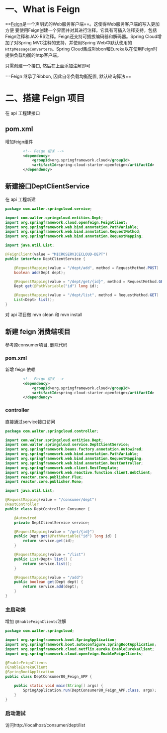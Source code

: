 # 一、What is Feign

==[Feign](https://github.com/Netflix/feign)是一个声明式的Web服务客户端==。这使得Web服务客户端的写入更加方便 要使用Feign创建一个界面并对其进行注释。它具有可插入注释支持，包括Feign注释和JAX-RS注释。Feign还支持可插拔编码器和解码器。Spring Cloud增加了对Spring MVC注释的支持，并使用Spring Web中默认使用的`HttpMessageConverters`。Spring Cloud集成Ribbon和Eureka以在使用Feign时提供负载均衡的http客户端。

只需创建一个接口, 然后在上面添加注解即可



==Feign 继承了Ribbon, 因此自带负载均衡配置, 默认轮询算法==



# 二、搭建 Feign 项目

在 api 工程建接口

## pom.xml

增加feign组件

```xml
        <!-- Feign 相关 -->
        <dependency>
            <groupId>org.springframework.cloud</groupId>
            <artifactId>spring-cloud-starter-openfeign</artifactId>
        </dependency>
```





## 新建接口DeptClientService

在 api 工程新建

```java
package com.walter.springcloud.service;

import com.walter.springcloud.entities.Dept;
import org.springframework.cloud.openfeign.FeignClient;
import org.springframework.web.bind.annotation.PathVariable;
import org.springframework.web.bind.annotation.RequestMethod;
import org.springframework.web.bind.annotation.RequestMapping;

import java.util.List;

@FeignClient(value = "MICROSERVICECLOUD-DEPT")
public interface DeptClientService {

    @RequestMapping(value = "/dept/add", method = RequestMethod.POST)
    boolean add(Dept dept);

    @RequestMapping(value = "/dept/get/{id}", method = RequestMethod.GET)
    Dept get(@PathVariable("id") long id);

    @RequestMapping(value = "/dept/list", method = RequestMethod.GET)
    List<Dept> list();
}

```



对 api 项目做 mvn clean 和 mvn install

## 新建 feign 消费端项目

参考原consumer项目, 删除代码

### pom.xml

新增 feign 依赖

```xml
        <!-- Feign 相关 -->
        <dependency>
            <groupId>org.springframework.cloud</groupId>
            <artifactId>spring-cloud-starter-openfeign</artifactId>
        </dependency>
```

### controller

直接通过service接口访问

```java
package com.walter.springcloud.controller;

import com.walter.springcloud.entities.Dept;
import com.walter.springcloud.service.DeptClientService;
import org.springframework.beans.factory.annotation.Autowired;
import org.springframework.web.bind.annotation.PathVariable;
import org.springframework.web.bind.annotation.RequestMapping;
import org.springframework.web.bind.annotation.RestController;
import org.springframework.web.client.RestTemplate;
import org.springframework.web.reactive.function.client.WebClient;
import reactor.core.publisher.Flux;
import reactor.core.publisher.Mono;

import java.util.List;

@RequestMapping(value = "/consumer/dept")
@RestController
public class DeptController_Consumer {

    @Autowired
    private DeptClientService service;

    @RequestMapping(value = "/get/{id}")
    public Dept get(@PathVariable("id") long id) {
        return service.get(id);
    }

    @RequestMapping(value = "/list")
    public List<Dept> list() {
        return service.list();
    }

    @RequestMapping(value = "/add")
    public boolean get(Dept dept) {
        return service.add(dept);
    }
}

```

### 主启动类

增加 `@EnableFeignClients`注解

```java
package com.walter.springcloud;

import org.springframework.boot.SpringApplication;
import org.springframework.boot.autoconfigure.SpringBootApplication;
import org.springframework.cloud.netflix.eureka.EnableEurekaClient;
import org.springframework.cloud.openfeign.EnableFeignClients;

@EnableFeignClients
@EnableEurekaClient
@SpringBootApplication
public class DeptConsumer80_Feign_APP {

    public static void main(String[] args) {
        SpringApplication.run(DeptConsumer80_Feign_APP.class, args);
    }
}

```

### 启动测试

访问http://localhost/consumer/dept/list